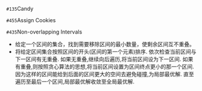 `#135`Candy

`#455`Assign Cookies

`#435`Non-overlapping Intervals
- 给定一个区间的集合，找到需要移除区间的最小数量，使剩余区间互不重叠。
- 将给定区间集合按照区间的开头(区间的第一个元素)排序.
  依次检查当前区间与下一区间有无重叠.
  如果无重叠,继续向后遍历,将当前区间设为下一区间.
  如果有重叠,则按照贪心算法的思想,将当前区间设置为区间终点更小的那一个区间.
  因为这样的区间能给到后面的区间更大的空间去避免碰撞,为局部最优解.
  直至遍历至最后一个区间,局部最优解收敛至全局最优解.